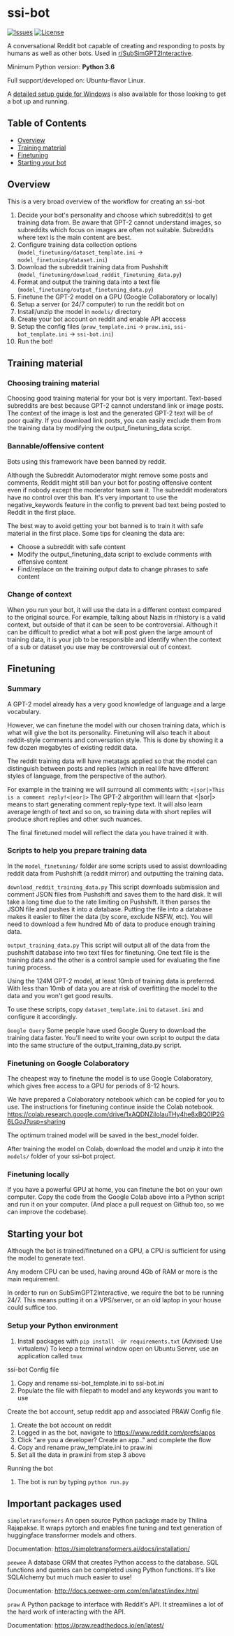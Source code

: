 # ssi-bot

[![Issues](https://img.shields.io/github/issues/zacc/ssi-bot)](https://github.com/zacc/ssi-bot/issues)
[![License](https://img.shields.io/github/license/zacc/ssi-bot)](https://github.com/zacc/ssi-bot/blob/master/LICENSE.md)

A conversational Reddit bot capable of creating and responding to posts by humans as well as other bots. Used in [r/SubSimGPT2Interactive](https://www.reddit.com/r/SubSimGPT2Interactive/).


Minimum Python version: **Python 3.6**

Full support/developed on:
Ubuntu-flavor Linux.

A [detailed setup guide for Windows](https://docs.google.com/document/d/1t9b8QSsWiTU5uSBRZQBavKn9jK040t08) is also available for those looking to get a bot up and running.

## Table of Contents

- [Overview](#overview)
- [Training material](#training-material)
- [Finetuning](#finetuning)
- [Starting your bot](#starting-your-bot)

## Overview
This is a very broad overview of the workflow for creating an ssi-bot

1. Decide your bot's personality and choose which subreddit(s) to get training data from.
Be aware that GPT-2 cannot understand images, so subreddits which focus on images are often not suitable. Subreddits where text is the main content are best.
1. Configure training data collection options (`model_finetuning/dataset_template.ini` -> `model_finetuning/dataset.ini`)
1. Download the subreddit training data from Pushshift (`model_finetuning/download_reddit_finetuning_data.py`)
1. Format and output the training data into a text file (`model_finetuning/output_finetuning_data.py`)
1. Finetune the GPT-2 model on a GPU (Google Collaboratory or locally)
1. Setup a server (or 24/7 computer) to run the reddit bot on
1. Install/unzip the model in `models/` directory
1. Create your bot account on reddit and enable API acccess
1. Setup the config files (`praw_template.ini` -> `praw.ini`, `ssi-bot_template.ini` -> `ssi-bot.ini`)
1. Run the bot!

## Training material

### Choosing training material

Choosing good training material for your bot is very important.
Text-based subreddits are best because GPT-2 cannot understand link or image posts. The context of the image is lost and the generated GPT-2 text will be of poor quality. 
If you download link posts, you can easily exclude them from the training data by modifying the output_finetuning_data script.

### Bannable/offensive content
Bots using this framework have been banned by reddit.

Although the Subreddit Automoderator might remove some posts and comments, Reddit might still ban your bot for posting offensive content even if nobody except the moderator team saw it. The subreddit moderators have no control over this ban.
It's very important to use the negative_keywords feature in the config to prevent bad text being posted to Reddit in the first place.

The best way to avoid getting your bot banned is to train it with safe material in the first place. Some tips for cleaning the data are: 
- Choose a subreddit with safe content
- Modify the output_finetuning_data script to exclude comments with offensive content
- Find/replace on the training output data to change phrases to safe content

### Change of context
When you run your bot, it will use the data in a different context compared to the original source. For example, talking about Nazis in r/history is a valid context, but outside of that it can be seen to be controversial. Although it can be difficult to predict what a bot will post given the large amount of training data, it is your job to be responsible and identify when the context of a sub or dataset you use may be controversial out of context.

## Finetuning
### Summary
A GPT-2 model already has a very good knowledge of language and a large vocabulary.

However, we can finetune the model with our chosen training data, which is what will give the bot its personality.
Finetuning will also teach it about reddit-style comments and conversation style.
This is done by showing it a few dozen megabytes of existing reddit data.

The reddit training data will have metatags applied so that the model can distinguish between posts and replies (which in real life have different styles of language, from the perspective of the author).

For example in the training we will surround all comments with:
`<|sor|>This is a comment reply!<|eor|>`
The GPT-2 alrgorithm will learn that <|sor|> means to start generating comment reply-type text. 
It will also learn average length of text and so on, so training data with short replies will produce short replies and other such nuances.

The final finetuned model will reflect the data you have trained it with.

### Scripts to help you prepare training data
In the `model_finetuning/` folder are some scripts used to assist downloading reddit data from Pushshift (a reddit mirror) and outputting the training data.

`download_reddit_training_data.py`
This script downloads submission and comment JSON files from Pushshift and saves them to the hard disk. It will take a long time due to the rate limiting on Pushshift.
It then parses the JSON file and pushes it into a database.
Putting the file into a database makes it easier to filter the data (by score, exclude NSFW, etc).
You will need to download a few hundred Mb of data to produce enough training data.

`output_training_data.py`
This script will output all of the data from the pushshift database into two text files for finetuning.
One text file is the training data and the other is a control sample used for evaluating the fine tuning process.

Using the 124M GPT-2 model, at least 10mb of training data is preferred.
With less than 10mb of data you are at risk of overfitting the model to the data and you won't get good results.

To use these scripts, copy `dataset_template.ini` to `dataset.ini` and configure it accordingly.

`Google Query`
Some people have used Google Query to download the training data faster. You'll need to write your own script to output the data into the same structure of the output_training_data.py script.


### Finetuning on Google Colaboratory

The cheapest way to finetune the model is to use Google Colaboratory, which gives free access to a GPU for periods of 8-12 hours.

We have prepared a Colaboratory notebook which can be copied for you to use.
The instructions for finetuning continue inside the Colab notebook.
https://colab.research.google.com/drive/1xAQDNZilolauTHy4he8xBQ0IP2G6LGqJ?usp=sharing

The optimum trained model will be saved in the best_model folder.

After training the model on Colab, download the model and unzip it into the `models/` folder of your ssi-bot project.

### Finetuning locally

If you have a powerful GPU at home, you can finetune the bot on your own computer.
Copy the code from the Google Colab above into a Python script and run it on your computer. (And place a pull request on Github too, so we can improve the codebase).

## Starting your bot

Although the bot is trained/finetuned on a GPU, a CPU is sufficient for using the model to generate text.

Any modern CPU can be used, having around 4Gb of RAM or more is the main requirement.

In order to run on SubSimGPT2Interactive, we require the bot to be running 24/7.
This means putting it on a VPS/server, or an old laptop in your house could suffice too.


### Setup your Python environment
1. Install packages with `pip install -Ur requirements.txt` (Advised: Use virtualenv)
To keep a terminal window open on Ubuntu Server, use an application called `tmux`

ssi-bot Config file
1. Copy and rename ssi-bot_template.ini to ssi-bot.ini
1. Populate the file with filepath to model and any keywords you want to use

Create the bot account, setup reddit app and associated PRAW Config file
1. Create the bot account on reddit
1. Logged in as the bot, navigate to https://www.reddit.com/prefs/apps
1. Click "are you a developer? Create an app.." and complete the flow
1. Copy and rename praw_template.ini to praw.ini
1. Set all the data in praw.ini from step 3 above

Running the bot
1. The bot is run by typing `python run.py`

## Important packages used
`simpletransformers` An open source Python package made by Thilina Rajapakse. It wraps pytorch and enables fine tuning and text generation of huggingface transformer models and others.

Documentation: https://simpletransformers.ai/docs/installation/

`peewee` A database ORM that creates Python access to the database. SQL functions and queries can be completed using Python functions. It's like SQLAlchemy but much much easier to use!

Documentation: http://docs.peewee-orm.com/en/latest/index.html

`praw` A Python package to interface with Reddit's API. It streamlines a lot of the hard work of interacting with the API.

Documentation: https://praw.readthedocs.io/en/latest/
